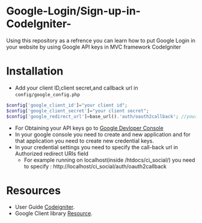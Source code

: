# Google-Login/Sign-up-in-CodeIgniter-
Using this repository as a refrence you can learn how to put Google Login in your website by using Google API keys in MVC framework CodeIgniter

# Installation

- Add your client ID,client secret,and callback url in `config/google_config.php`

```php
$config['google_client_id']="your client id";
$config['google_client_secret']="your client secret";
$config['google_redirect_url']=base_url().'auth/oauth2callback'; //your callback url

```
- For Obtaining your API keys go to [Google Devloper Console](https://console.developers.google.com/home/dashboard)
- In your google console you need to create and new application and for that application you need to create new credential keys.
- In your credential settings you need to specify the call-back url in Authorized redirect URIs field
    - For example running on localhost(inside /htdocs/ci_social/) you need to specify : http://localhost/ci_social/auth/oauth2callback

# Resources

-  User Guide [Codeigniter](http://www.codeigniter.com/docs).
-  Google Client library [Resource](https://github.com/google/google-api-php-client).


